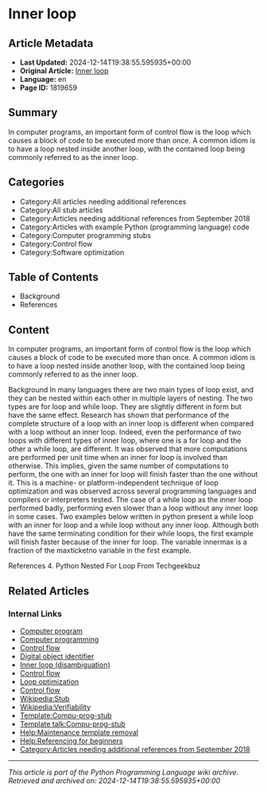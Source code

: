 # Inner loop

## Article Metadata

- **Last Updated:** 2024-12-14T19:38:55.595935+00:00
- **Original Article:** [Inner loop](https://en.wikipedia.org/wiki/Inner_loop)
- **Language:** en
- **Page ID:** 1819659

## Summary

In computer programs, an important form of control flow is the loop which causes a block of code to be executed more than once. A common idiom is to have a loop nested inside another loop, with the contained loop being commonly referred to as the inner loop.

## Categories

- Category:All articles needing additional references
- Category:All stub articles
- Category:Articles needing additional references from September 2018
- Category:Articles with example Python (programming language) code
- Category:Computer programming stubs
- Category:Control flow
- Category:Software optimization

## Table of Contents

- Background
- References

## Content

In computer programs, an important form of control flow is the loop which causes a block of code to be executed more than once. A common idiom is to have a loop nested inside another loop, with the contained loop being commonly referred to as the inner loop.

Background
In many languages there are two main types of loop exist, and they can be nested within each other in multiple layers of nesting. The two types are for loop and while loop. They are slightly different in form but have the same effect. Research has shown that performance of the complete structure of a loop with an inner loop is different when compared with a loop without an inner loop. Indeed, even the performance of two loops with different types of inner loop, where one is a for loop and the other a while loop, are different.
It was observed that more computations are performed per unit time when an inner for loop is involved than otherwise. This implies, given the same number of computations to perform, the one with an inner for loop will finish faster than the one without it. This is a machine- or platform-independent technique of loop optimization and was observed across several programming languages and compilers or interpreters tested. The case of a while loop as the inner loop performed badly, performing even slower than a loop without any inner loop in some cases. Two examples below written in python present a while loop with an inner for loop and a while loop without any inner loop. Although both have the same terminating condition for their while loops, the first example will finish faster because of the inner for loop. The variable innermax is a fraction of the maxticketno variable in the first example.

References
4. Python Nested For Loop From Techgeekbuz

## Related Articles

### Internal Links

- [Computer program](https://en.wikipedia.org/wiki/Computer_program)
- [Computer programming](https://en.wikipedia.org/wiki/Computer_programming)
- [Control flow](https://en.wikipedia.org/wiki/Control_flow)
- [Digital object identifier](https://en.wikipedia.org/wiki/Digital_object_identifier)
- [Inner loop (disambiguation)](https://en.wikipedia.org/wiki/Inner_loop_(disambiguation))
- [Control flow](https://en.wikipedia.org/wiki/Control_flow)
- [Loop optimization](https://en.wikipedia.org/wiki/Loop_optimization)
- [Control flow](https://en.wikipedia.org/wiki/Control_flow)
- [Wikipedia:Stub](https://en.wikipedia.org/wiki/Wikipedia:Stub)
- [Wikipedia:Verifiability](https://en.wikipedia.org/wiki/Wikipedia:Verifiability)
- [Template:Compu-prog-stub](https://en.wikipedia.org/wiki/Template:Compu-prog-stub)
- [Template talk:Compu-prog-stub](https://en.wikipedia.org/wiki/Template_talk:Compu-prog-stub)
- [Help:Maintenance template removal](https://en.wikipedia.org/wiki/Help:Maintenance_template_removal)
- [Help:Referencing for beginners](https://en.wikipedia.org/wiki/Help:Referencing_for_beginners)
- [Category:Articles needing additional references from September 2018](https://en.wikipedia.org/wiki/Category:Articles_needing_additional_references_from_September_2018)

---
_This article is part of the Python Programming Language wiki archive._
_Retrieved and archived on: 2024-12-14T19:38:55.595935+00:00_